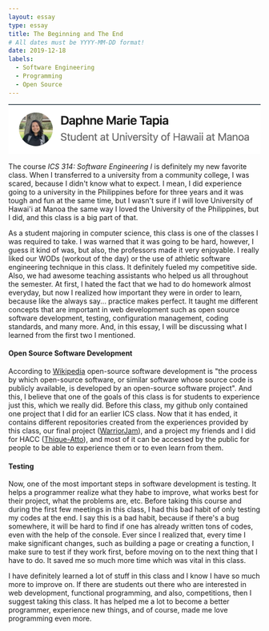 ```yaml
---
layout: essay
type: essay
title: The Beginning and The End
# All dates must be YYYY-MM-DD format!
date: 2019-12-18
labels:
  - Software Engineering
  - Programming
  - Open Source
---
```

<img class="ui centered small image" src="../images/final-essay.png">
<p>The course <i>ICS 314: Software Engineering I</i> is definitely my new favorite class. When I transferred to a university from a community college, I was scared, because I didn't know what to expect. I mean, I did experience going to a university in the Philippines before for three years and it was tough and fun at the same time, but I wasn't sure if I will love University of Hawai'i at Manoa the same way I loved the University of the Philippines, but I did, and this class is a big part of that.</p>

<p>As a student majoring in computer science, this class is one of the classes I was required to take. I was warned that it was going to be hard, however, I guess it kind of was, but also, the professors made it very enjoyable. I really liked our WODs (workout of the day) or the use of athletic software engineering technique in this class. It definitely fueled my competitive side. Also, we had awesome teaching assistants who helped us all throughout the semester. At first, I hated the fact that we had to do homework almost everyday, but now I realized how important they were in order to learn, because like the always say... practice makes perfect. It taught me different concepts that are important in web development such as open source software development, testing, configuration management, coding standards, and many more. And, in this essay, I will be discussing what I learned from the first two I mentioned.</p>

<h4>Open Source Software Development</h4>
<p> According to <a href="https://en.wikipedia.org/wiki/Open-source_software_development">Wikipedia</a> open-source software development is "the process by which open-source software, or similar software whose source code is publicly available, is developed by an open-source software project". And this, I believe that one of the goals of this class is for students to experience just this, which we really did. Before this class, my github only contained one project that I did for an earlier ICS class. Now that it has ended, it contains different repositories created from the experiences provided by this class, our final project (<a href="https://warrior-jam.github.io/">WarriorJam</a>), and a project my friends and I did for HACC (<a href="https://devpost.com/software/heco-stations">Thique-Atto</a>), and most of it can be accessed by the public for people to be able to experience them or to even learn from them.</p>

<h4>Testing</h4>
<p>Now, one of the most important steps in software development is testing. It helps a programmer realize what they habe to improve, what works best for their project, what the problems are, etc. Before taking this course and during the first few meetings in this class, I had this bad habit of only testing my codes at the end. I say this is a bad habit, because if there's a bug somewhere, it will be hard to find if one has already written tons of codes, even with the help of the console. Ever since I realized that, every time I make significant changes, such as building a page or creating a function, I make sure to test if they work first, before moving on to the next thing that I have to do. It saved me so much more time which was vital in this class.</p>

<p>I have definitely learned a lot of stuff in this class and I know I have so much more to improve on. If there are students out there who are interested in web development, functional programming, and also, competitions, then I suggest taking this class. It has helped me a lot to become a better programmer, experience new things, and of course, made me love programming even more.</p>
